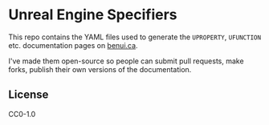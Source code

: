 # Unreal Engine Specifiers

This repo contains the YAML files used to generate the `UPROPERTY`, `UFUNCTION`
etc. documentation pages on [benui.ca](https://benui.ca).

I've made them open-source so people can submit pull requests, make forks,
publish their own versions of the documentation.


## License

CC0-1.0
